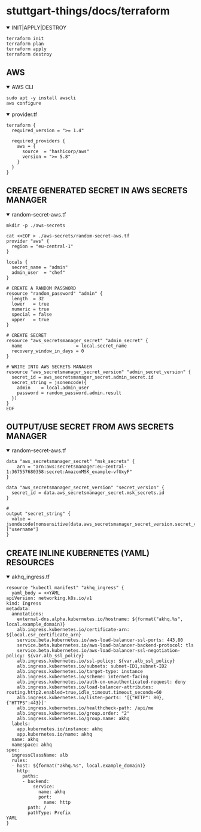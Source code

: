 # stuttgart-things/docs/terraform

<details open><summary>INIT|APPLY|DESTROY</summary>

```
terraform init
terraform plan
terraform apply
terraform destroy
```

</details close>

## AWS

<details open><summary>AWS CLI</summary>
  
```
sudo apt -y install awscli
aws configure
```

</details close>

<details open><summary>provider.tf</summary>

```
terraform {
  required_version = ">= 1.4"

  required_providers {
    aws = {
      source  = "hashicorp/aws"
      version = ">= 5.8"
    }
  }
}
```

</details close>

## CREATE GENERATED SECRET IN AWS SECRETS MANAGER 

<details open><summary>random-secret-aws.tf</summary>

```
mkdir -p ./aws-secrets

cat <<EOF > ./aws-secrets/random-secret-aws.tf
provider "aws" {
  region = "eu-central-1"
}

locals {
  secret_name = "admin"
  admin_user  = "chef"
}

# CREATE A RANDOM PASSWORD
resource "random_password" "admin" {
  length  = 32
  lower   = true
  numeric = true
  special = false
  upper   = true
}

# CREATE SECRET
resource "aws_secretsmanager_secret" "admin_secret" {
  name                    = local.secret_name
  recovery_window_in_days = 0
}

# WRITE INTO AWS SECRETS MANAGER
resource "aws_secretsmanager_secret_version" "admin_secret_version" {
  secret_id = aws_secretsmanager_secret.admin_secret.id
  secret_string = jsonencode({
    admin    = local.admin_user
    password = random_password.admin.result
  })
}
EOF
```

</details close>


</details close>


## OUTPUT/USE SECRET FROM AWS SECRETS MANAGER

<details open><summary>random-secret-aws.tf</summary>

```
data "aws_secretsmanager_secret" "msk_secrets" {
    arn = "arn:aws:secretsmanager:eu-central-1:367557680358:secret:AmazonMSK_example-vfUxyF"
}

data "aws_secretsmanager_secret_version" "secret_version" {
  secret_id = data.aws_secretsmanager_secret.msk_secrets.id
}

# 
output "secret_string" {
  value = jsondecode(nonsensitive(data.aws_secretsmanager_secret_version.secret_version.secret_string))["username"]
}
```

</details close>


## CREATE INLINE KUBERNETES (YAML) RESOURCES

<details open><summary>akhq_ingress.tf</summary>

```
resource "kubectl_manifest" "akhq_ingress" {
  yaml_body = <<YAML
apiVersion: networking.k8s.io/v1
kind: Ingress
metadata:
  annotations:
    external-dns.alpha.kubernetes.io/hostname: ${format("akhq.%s", local.example_domain)}
    alb.ingress.kubernetes.io/certificate-arn: ${local.csr_certificate_arn}
    service.beta.kubernetes.io/aws-load-balancer-ssl-ports: 443,80
    service.beta.kubernetes.io/aws-load-balancer-backend-protocol: tls
    service.beta.kubernetes.io/aws-load-balancer-ssl-negotiation-policy: ${var.alb_ssl_policy}
    alb.ingress.kubernetes.io/ssl-policy: ${var.alb_ssl_policy}
    alb.ingress.kubernetes.io/subnets: subnet-ID1,subnet-ID2
    alb.ingress.kubernetes.io/target-type: instance
    alb.ingress.kubernetes.io/scheme: internet-facing
    alb.ingress.kubernetes.io/auth-on-unauthenticated-request: deny
    alb.ingress.kubernetes.io/load-balancer-attributes: routing.http2.enabled=true,idle_timeout.timeout_seconds=60
    alb.ingress.kubernetes.io/listen-ports: '[{"HTTP": 80}, {"HTTPS":443}]'
    alb.ingress.kubernetes.io/healthcheck-path: /api/me
    alb.ingress.kubernetes.io/group.order: "2"
    alb.ingress.kubernetes.io/group.name: akhq
  labels:
    app.kubernetes.io/instance: akhq
    app.kubernetes.io/name: akhq
  name: akhq
  namespace: akhq
spec:
  ingressClassName: alb
  rules:
  - host: ${format("akhq.%s", local.example_domain)}
    http:
      paths:
      - backend:
          service:
            name: akhq
            port:
              name: http
        path: /
        pathType: Prefix
YAML
}
```

</details close>

